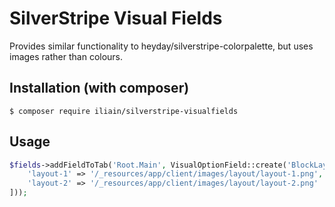 # SilverStripe Visual Fields

Provides similar functionality to heyday/silverstripe-colorpalette, but uses images rather than colours.

## Installation (with composer)

	$ composer require iliain/silverstripe-visualfields

## Usage

```php
$fields->addFieldToTab('Root.Main', VisualOptionField::create('BlockLayout', 'Layout', [
    'layout-1' => '/_resources/app/client/images/layout/layout-1.png',
    'layout-2' => '/_resources/app/client/images/layout/layout-2.png'
]));
```
